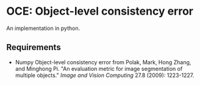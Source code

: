 # OCE: Object-level consistency error
An implementation in python.
## Requirements
- Numpy
Object-level consistency error from Polak, Mark, Hong Zhang, and Minghong Pi. "An evaluation metric for image segmentation of multiple objects." *Image and Vision Computing* 27.8 (2009): 1223-1227.
